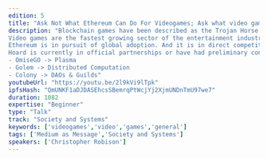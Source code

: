 ```yaml
---
edition: 5
title: "Ask Not What Ethereum Can Do For Videogames; Ask what video games can do for Ethereum"
description: "Blockchain games have been described as the Trojan Horse for Ethereum mainstream adoption. This presentation takes a tactical approach to explaining why, and it includes a community call to action: develop a gaming strategy.
Video games are the fastest growing sector of the entertainment industry worldwide, and they are shaping our civilization in profound ways. The apps on our phone, social media platforms, and productivity suites we use for work have all benefited from the process of gamification. Quite literally, our expectations for how we believe the world should be organized are being shaped by video games. Even geopolitics have been ensnared by the gamified fabric of Twitter.
Ethereum is in pursuit of global adoption. And it is in direct competition with legacy systems: governments, corporations, special interests. Video games, while “fun,\" are inherently adversarial by design. The tech we develop for Ethereum games, therefore, must withstand highly adversarial conditions. Ergo, video games may be a covert breeding ground for radical tech development.
Hoard is currently in official partnerships or have had preliminary conversations with projects to develop their gaming strategies:
- OmiseGO -> Plasma
- Golem -> Distributed Computation
- Colony -> DAOs & Guilds"
youtubeUrl: "https://youtu.be/2l9kVi9lTpk"
ipfsHash: "QmUNKF1aDJDASEhcsSBemrqPtWcjYj2XjmUNDnTmU97we7"
duration: 1082
expertise: "Beginner"
type: "Talk"
track: "Society and Systems"
keywords: ['videogames','video','games','general']
tags: ['Medium as Message','Society and Systems']
speakers: ['Christopher Robison']
---
```

